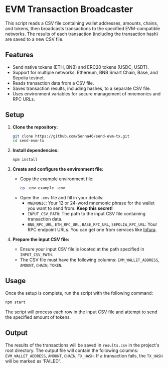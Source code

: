 # EVM Transaction Broadcaster

This script reads a CSV file containing wallet addresses, amounts, chains, and tokens, then broadcasts transactions to the specified EVM-compatible networks. The results of each transaction (including the transaction hash) are saved to a new CSV file.

## Features

- Send native tokens (ETH, BNB) and ERC20 tokens (USDC, USDT).
- Support for multiple networks: Ethereum, BNB Smart Chain, Base, and Sepolia testnet.
- Reads transaction data from a CSV file.
- Saves transaction results, including hashes, to a separate CSV file.
- Uses environment variables for secure management of mnemonics and RPC URLs.

## Setup

1.  **Clone the repository:**

    ```bash
    git clone https://github.com/Senna46/send-evm-tx.git
    cd send-evm-tx
    ```

2.  **Install dependencies:**

    ```bash
    npm install
    ```

3.  **Create and configure the environment file:**

    - Copy the example environment file:
      ```bash
      cp .env.example .env
      ```
    - Open the `.env` file and fill in your details:
      - `MNEMONIC`: Your 12 or 24-word mnemonic phrase for the wallet you want to send from. **Keep this secret!**
      - `INPUT_CSV_PATH`: The path to the input CSV file containing transaction data.
      - `BNB_RPC_URL`, `ETH_RPC_URL`, `BASE_RPC_URL`, `SEPOLIA_RPC_URL`: Your RPC endpoint URLs. You can get one from services like [Infura](https://infura.io/).

4.  **Prepare the input CSV file:**
    - Ensure your input CSV file is located at the path specified in `INPUT_CSV_PATH`.
    - The CSV file must have the following columns: `EVM_WALLET_ADDRESS`, `AMOUNT`, `CHAIN`, `TOKEN`.

## Usage

Once the setup is complete, run the script with the following command:

```bash
npm start
```

The script will process each row in the input CSV file and attempt to send the specified amount of tokens.

## Output

The results of the transactions will be saved in `results.csv` in the project's root directory. The output file will contain the following columns: `EVM_WALLET_ADDRESS`, `AMOUNT`, `CHAIN`, `TX_HASH`. If a transaction fails, the `TX_HASH` will be marked as 'FAILED'.
